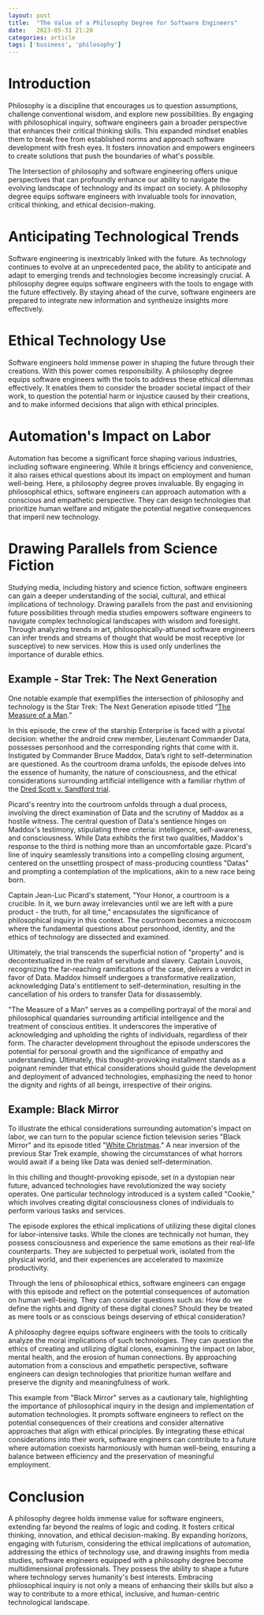 ```yaml
---
layout: post
title:  "The Value of a Philosophy Degree for Software Engineers"
date:   2023-05-31 21:20
categories: article
tags: ['business', 'philosophy']
---
```


# Introduction

Philosophy is a discipline that encourages us to question assumptions, challenge conventional wisdom, and explore new possibilities. By engaging with philosophical inquiry, software engineers gain a broader perspective that enhances their critical thinking skills. This expanded mindset enables them to break free from established norms and approach software development with fresh eyes. It fosters innovation and empowers engineers to create solutions that push the boundaries of what's possible.

The Intersection of philosophy and software engineering offers unique perspectives that can profoundly enhance our ability to navigate the evolving landscape of technology and its impact on society. A philosophy degree equips software engineers with invaluable tools for innovation, critical thinking, and ethical decision-making.

# Anticipating Technological Trends

Software engineering is inextricably linked with the future. As technology continues to evolve at an unprecedented pace, the ability to anticipate and adapt to emerging trends and technologies become increasingly crucial. A philosophy degree equips software engineers with the tools to engage with the future effectively. By staying ahead of the curve, software engineers are prepared to integrate new information and synthesize insights more effectively.

# Ethical Technology Use

Software engineers hold immense power in shaping the future through their creations. With this power comes responsibility. A philosophy degree equips software engineers with the tools to address these ethical dilemmas effectively. It enables them to consider the broader societal impact of their work, to question the potential harm or injustice caused by their creations, and to make informed decisions that align with ethical principles. 

# Automation's Impact on Labor

Automation has become a significant force shaping various industries, including software engineering. While it brings efficiency and convenience, it also raises ethical questions about its impact on employment and human well-being. Here, a philosophy degree proves invaluable. By engaging in philosophical ethics, software engineers can approach automation with a conscious and empathetic perspective. They can design technologies that prioritize human welfare and mitigate the potential negative consequences that imperil new technology.

# Drawing Parallels from Science Fiction

Studying media, including history and science fiction, software engineers can gain a deeper understanding of the social, cultural, and ethical implications of technology. Drawing parallels from the past and envisioning future possibilities through media studies empowers software engineers to navigate complex technological landscapes with wisdom and foresight. Through analyzing trends in art, philosophically-attuned software engineers can infer trends and streams of thought that would be most receptive (or susceptive) to new services. How this is used only underlines the importance of durable ethics.

## Example - Star Trek: The Next Generation

One notable example that exemplifies the intersection of philosophy and technology is the Star Trek: The Next Generation episode titled “[The Measure of a Man](https://memory-alpha.fandom.com/wiki/The_Measure_Of_A_Man_(episode)).”

In this episode, the crew of the starship Enterprise is faced with a pivotal decision: whether the android crew member, Lieutenant Commander Data, possesses personhood and the corresponding rights that come with it. Instigated by Commander Bruce Maddox, Data’s right to self-determination are questioned. As the courtroom drama unfolds, the episode delves into the essence of humanity, the nature of consciousness, and the ethical considerations surrounding artificial intelligence with a familiar rhythm of the [Dred Scott v. Sandford trial](https://www.oyez.org/cases/1850-1900/60us393).

Picard's reentry into the courtroom unfolds through a dual process, involving the direct examination of Data and the scrutiny of Maddox as a hostile witness. The central question of Data's sentience hinges on Maddox's testimony, stipulating three criteria: intelligence, self-awareness, and consciousness. While Data exhibits the first two qualities, Maddox's response to the third is nothing more than an uncomfortable gaze. Picard's line of inquiry seamlessly transitions into a compelling closing argument, centered on the unsettling prospect of mass-producing countless "Datas" and prompting a contemplation of the implications, akin to a new race being born. 

Captain Jean-Luc Picard's statement, "Your Honor, a courtroom is a crucible. In it, we burn away irrelevancies until we are left with a pure product - the truth, for all time," encapsulates the significance of philosophical inquiry in this context. The courtroom becomes a microcosm where the fundamental questions about personhood, identity, and the ethics of technology are dissected and examined. 

Ultimately, the trial transcends the superficial notion of "property" and is decontextualized in the realm of servitude and slavery. Captain Louvois, recognizing the far-reaching ramifications of the case, delivers a verdict in favor of Data. Maddox himself undergoes a transformative realization, acknowledging Data's entitlement to self-determination, resulting in the cancellation of his orders to transfer Data for dissassembly.

"The Measure of a Man" serves as a compelling portrayal of the moral and philosophical quandaries surrounding artificial intelligence and the treatment of conscious entities. It underscores the imperative of acknowledging and upholding the rights of individuals, regardless of their form. The character development throughout the episode underscores the potential for personal growth and the significance of empathy and understanding. Ultimately, this thought-provoking installment stands as a poignant reminder that ethical considerations should guide the development and deployment of advanced technologies, emphasizing the need to honor the dignity and rights of all beings, irrespective of their origins.

## Example: Black Mirror

To illustrate the ethical considerations surrounding automation's impact on labor, we can turn to the popular science fiction television series "Black Mirror" and its episode titled "[White Christmas](https://black-mirror.fandom.com/wiki/White_Christmas)." A near inversion of the previous Star Trek example, showing the circumstances of what horrors would await if a being like Data was denied self-determination.

In this chilling and thought-provoking episode, set in a dystopian near future, advanced technologies have revolutionized the way society operates. One particular technology introduced is a system called "Cookie," which involves creating digital consciousness clones of individuals to perform various tasks and services.

The episode explores the ethical implications of utilizing these digital clones for labor-intensive tasks. While the clones are technically not human, they possess consciousness and experience the same emotions as their real-life counterparts. They are subjected to perpetual work, isolated from the physical world, and their experiences are accelerated to maximize productivity.

Through the lens of philosophical ethics, software engineers can engage with this episode and reflect on the potential consequences of automation on human well-being. They can consider questions such as: How do we define the rights and dignity of these digital clones? Should they be treated as mere tools or as conscious beings deserving of ethical consideration?

A philosophy degree equips software engineers with the tools to critically analyze the moral implications of such technologies. They can question the ethics of creating and utilizing digital clones, examining the impact on labor, mental health, and the erosion of human connections. By approaching automation from a conscious and empathetic perspective, software engineers can design technologies that prioritize human welfare and preserve the dignity and meaningfulness of work.

This example from "Black Mirror" serves as a cautionary tale, highlighting the importance of philosophical inquiry in the design and implementation of automation technologies. It prompts software engineers to reflect on the potential consequences of their creations and consider alternative approaches that align with ethical principles. By integrating these ethical considerations into their work, software engineers can contribute to a future where automation coexists harmoniously with human well-being, ensuring a balance between efficiency and the preservation of meaningful employment.

# Conclusion

A philosophy degree holds immense value for software engineers, extending far beyond the realms of logic and coding. It fosters critical thinking, innovation, and ethical decision-making. By expanding horizons, engaging with futurism, considering the ethical implications of automation, addressing the ethics of technology use, and drawing insights from media studies, software engineers equipped with a philosophy degree become multidimensional professionals. They possess the ability to shape a future where technology serves humanity's best interests. Embracing philosophical inquiry is not only a means of enhancing their skills but also a way to contribute to a more ethical, inclusive, and human-centric technological landscape.
